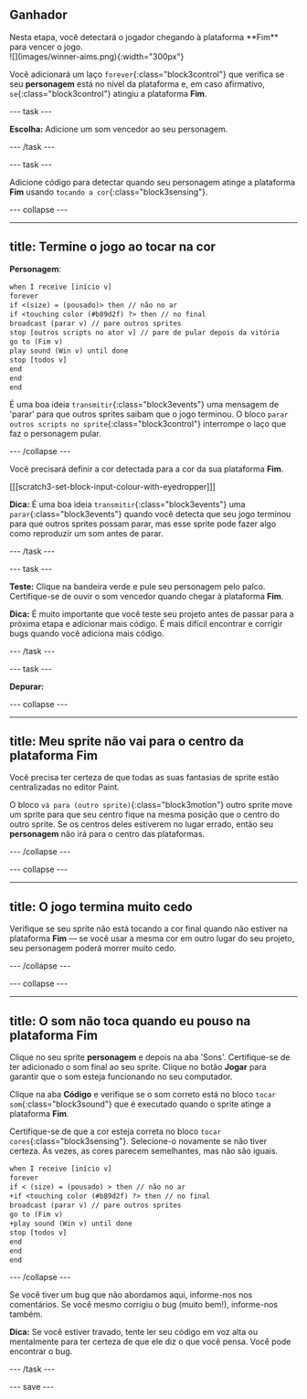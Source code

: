 ## Ganhador

<div style="display: flex; flex-wrap: wrap">
<div style="flex-basis: 200px; flex-grow: 1; margin-right: 15px;">
Nesta etapa, você detectará o jogador chegando à plataforma **Fim** para vencer o jogo. 
</div>
<div>
![](images/winner-aims.png){:width="300px"}
</div>
</div>

Você adicionará um laço `forever`{:class="block3control"} que verifica se seu **personagem** está no nível da plataforma e, em caso afirmativo, `se`{:class="block3control"} atingiu a plataforma **Fim**.

--- task ---

**Escolha:** Adicione um som vencedor ao seu personagem.

--- /task ---

--- task ---

Adicione código para detectar quando seu personagem atinge a plataforma **Fim** usando `tocando a cor`{:class="block3sensing"}.

--- collapse ---

---
title: Termine o jogo ao tocar na cor
---

**Personagem**:

```blocks3
when I receive [início v]
forever
if <(size) = (pousado)> then // não no ar
if <touching color (#b89d2f) ?> then // no final
broadcast (parar v) // pare outros sprites
stop [outros scripts no ator v] // pare de pular depois da vitória
go to (Fim v)
play sound (Win v) until done
stop [todos v]
end
end
end
```

É uma boa ideia `transmitir`{:class="block3events"} uma mensagem de 'parar' para que outros sprites saibam que o jogo terminou. O bloco `parar outros scripts no sprite`{:class="block3control"} interrompe o laço que faz o personagem pular.

--- /collapse ---

Você precisará definir a cor detectada para a cor da sua plataforma **Fim**.

[[[scratch3-set-block-input-colour-with-eyedropper]]]

**Dica:** É uma boa ideia `transmitir`{:class="block3events"} uma `parar`{:class="block3events"} quando você detecta que seu jogo terminou para que outros sprites possam parar, mas esse sprite pode fazer algo como reproduzir um som antes de parar.

--- /task ---

--- task ---

**Teste:** Clique na bandeira verde e pule seu personagem pelo palco. Certifique-se de ouvir o som vencedor quando chegar à plataforma **Fim**.

**Dica:** É muito importante que você teste seu projeto antes de passar para a próxima etapa e adicionar mais código. É mais difícil encontrar e corrigir bugs quando você adiciona mais código.

--- /task ---


--- task ---

**Depurar:**

--- collapse ---

---
title: Meu sprite não vai para o centro da plataforma Fim
---

Você precisa ter certeza de que todas as suas fantasias de sprite estão centralizadas no editor Paint.

O bloco `vá para (outro sprite)`{:class="block3motion"} outro sprite move um sprite para que seu centro fique na mesma posição que o centro do outro sprite. Se os centros deles estiverem no lugar errado, então seu **personagem** não irá para o centro das plataformas.

--- /collapse ---

--- collapse ---

---
title: O jogo termina muito cedo
---

Verifique se seu sprite não está tocando a cor final quando não estiver na plataforma **Fim** — se você usar a mesma cor em outro lugar do seu projeto, seu personagem poderá morrer muito cedo.

--- /collapse ---

--- collapse ---

---
title: O som não toca quando eu pouso na plataforma Fim
---

Clique no seu sprite **personagem** e depois na aba 'Sons'. Certifique-se de ter adicionado o som final ao seu sprite. Clique no botão **Jogar** para garantir que o som esteja funcionando no seu computador.

Clique na aba **Código** e verifique se o som correto está no bloco `tocar som`{:class="block3sound"} que é executado quando o sprite atinge a plataforma **Fim**.

Certifique-se de que a cor esteja correta no bloco `tocar cores`{:class="block3sensing"}. Selecione-o novamente se não tiver certeza. Às vezes, as cores parecem semelhantes, mas não são iguais.

```blocks3
when I receive [início v]
forever
if < (size) = (pousado) > then // não no ar
+if <touching color (#b89d2f) ?> then // no final
broadcast (parar v) // pare outros sprites
go to (Fim v)
+play sound (Win v) until done
stop [todos v]
end
end
end
```

--- /collapse ---

Se você tiver um bug que não abordamos aqui, informe-nos nos comentários. Se você mesmo corrigiu o bug (muito bem!), informe-nos também.

**Dica:** Se você estiver travado, tente ler seu código em voz alta ou mentalmente para ter certeza de que ele diz o que você pensa. Você pode encontrar o bug.

--- /task ---

--- save ---
